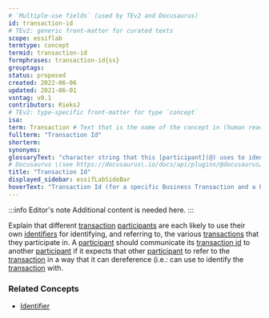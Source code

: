 ```yaml
---
# `Multiple-use fields` (used by TEv2 and Docusaurus)
id: transaction-id
# TEv2: generic front-matter for curated texts
scope: essiflab
termtype: concept
termid: transaction-id
formphrases: transaction-id{ss}
grouptags:
status: proposed
created: 2022-06-06
updated: 2021-06-01
vsntag: v0.1
contributors: RieksJ
# TEv2: type-specific front-matter for type `concept`
isa:
term: Transaction # Text that is the name of the concept in (human readable) texts.
fullterm: "Transaction Id"
shorterm:
synonyms:
glossaryText: "character string that this [participant](@) uses to identify, and refer to, that [business transaction](@)."
# Docusaurus \(see https://docusaurus\.io/docs/api/plugins/@docusaurus/plugin-content-docs#markdown-front-matter\):
title: "Transaction Id"
displayed_sidebar: essifLabSideBar
hoverText: "Transaction Id (for a specific Business Transaction and a Participant): character string that this Participant uses to identify, and refer to, that Business Transaction."
---
```


:::info Editor's note
Additional content is needed here.
:::

Explain that different [transaction](@) [participants](@) are each likely to use their own [identifiers](@) for identifying, and referring to, the various [transactions](@) that they participate in. A [participant](@) should communicate its [transaction id](@) to another [participant](@) if it expects that other [participant](@) to refer to the [transaction](@) in a way that it can dereference (i.e.: can use to identify the [transaction](@) with.

### Related Concepts
- [Identifier](@)
